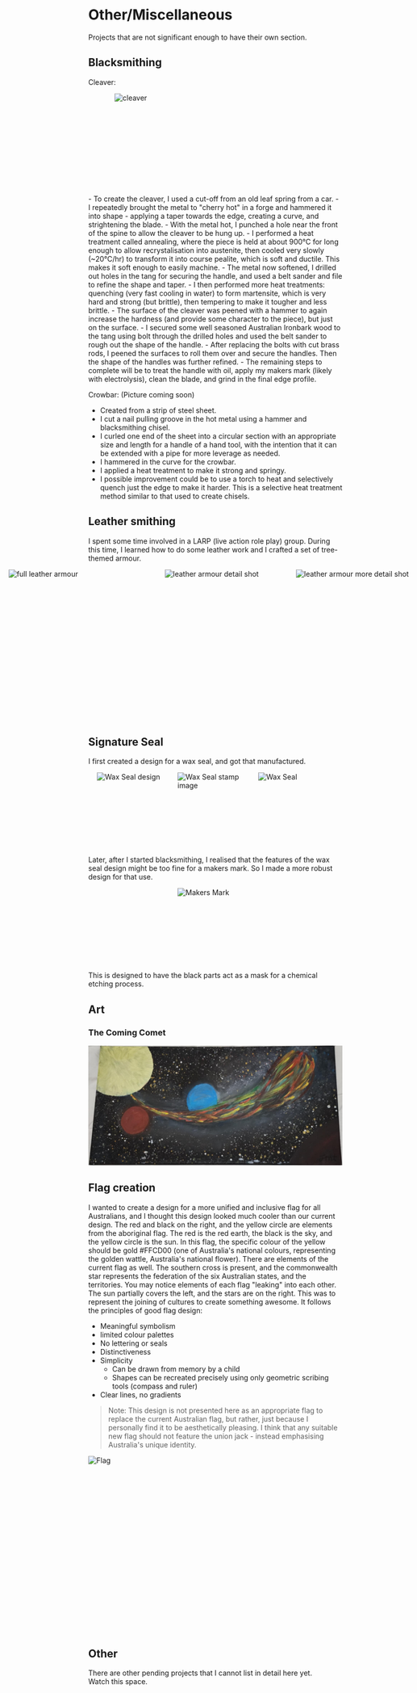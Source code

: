 # Other/Miscellaneous

Projects that are not significant enough to have their own section.

## Blacksmithing

Cleaver:
<div style="display: flex; gap: 10px; justify-content: center;">
	<img src="projects/other/_media/knife.jpg" alt="cleaver" width="400" height="200">
</div>
- To create the cleaver, I used a cut-off from an old leaf spring from a car. 
- I repeatedly brought the metal to "cherry hot" in a forge and hammered it into shape - applying a taper towards the edge, creating a curve, and strightening the blade.
- With the metal hot, I punched a hole near the front of the spine to allow the cleaver to be hung up.
- I performed a heat treatment called annealing, where the piece is held at about 900°C for long enough to allow recrystalisation into austenite, then cooled very slowly (~20°C/hr) to transform it into course pealite, which is soft and ductile. This makes it soft enough to easily machine.
- The metal now softened, I drilled out holes in the tang for securing the handle, and used a belt sander and file to refine the shape and taper. 
- I then performed more heat treatments: quenching (very fast cooling in water) to form martensite, which is very hard and strong (but brittle), then tempering to make it tougher and less brittle.
- The surface of the cleaver was peened with a hammer to again increase the hardness (and provide some character to the piece), but just on the surface.
- I secured some well seasoned Australian Ironbark wood to the tang using bolt through the drilled holes and used the belt sander to rough out the shape of the handle.
- After replacing the bolts with cut brass rods, I peened the surfaces to roll them over and secure the handles. Then the shape of the handles was further refined.
- The remaining steps to complete will be to treat the handle with oil, apply my makers mark (likely with electrolysis), clean the blade, and grind in the final edge profile.

Crowbar: (Picture coming soon)
- Created from a strip of steel sheet.
- I cut a nail pulling groove in the hot metal using a hammer and blacksmithing chisel.
- I curled one end of the sheet into a circular section with an appropriate size and length for a handle of a hand tool, with the intention that it can be extended with a pipe for more leverage as needed.
- I hammered in the curve for the crowbar.
- I applied a heat treatment to make it strong and springy.
- I possible improvement could be to use a torch to heat and selectively quench just the edge to make it harder. This is a selective heat treatment method similar to that used to create chisels.

## Leather smithing

I spent some time involved in a LARP (live action role play) group. During this time, I learned how to do some leather work and I crafted a set of tree-themed armour.

<div style="display: flex; gap: 10px; justify-content: center;">
	<img src="projects/other/_media/suit-removebg-preview.png" alt="full leather armour" width="300" height="300">
	<img src="projects/other/_media/suit_close.jpg" alt="leather armour detail shot" width="250" height="300">
	<img src="projects/other/_media/suit_closer.jpg" alt="leather armour more detail shot" width="250" height="300">
</div>

## Signature Seal
I first created a design for a wax seal, and got that manufactured.
<div style="display: flex; gap: 10px; justify-content: center;">
	<img src="projects/other/_media/wax_seal_design.png" alt="Wax Seal design" width="150" height="150">
	<img src="projects/other/_media/wax_seal_stamp.png" alt="Wax Seal stamp image" width="150" height="150">
	<img src="projects/other/_media/wax_seal.png" alt="Wax Seal" width="150" height="150">
</div>

Later, after I started blacksmithing, I realised that the features of the wax seal design might be too fine for a makers mark. So I made a more robust design for that use.

<div style="display: flex; gap: 10px; justify-content: center;">
	<img src="projects/other/_media/makers_mark.png" alt="Makers Mark" width="150" height="150">
</div>

This is designed to have the black parts act as a mask for a chemical etching process.

## Art

### The Coming Comet
![comingcomet](./_media/comingcomet.jpg)


## Flag creation
I wanted to create a design for a more unified and inclusive flag for all Australians, and I thought this design looked much cooler than our current design.
The red and black on the right, and the yellow circle are elements from the aboriginal flag. The red is the red earth, the black is the sky, and the yellow circle is the sun.
In this flag, the specific colour of the yellow should be gold #FFCD00 (one of Australia's national colours, representing the golden wattle, Australia's national flower).
There are elements of the current flag as well. The southern cross is present, and the commonwealth star represents the federation of the six Australian states, and the territories.
You may notice elements of each flag "leaking" into each other. The sun partially covers the left, and the stars are on the right. This was to represent the joining of cultures to create something awesome.
It follows the principles of good flag design:
- Meaningful symbolism
- limited colour palettes
- No lettering or seals
- Distinctiveness
- Simplicity 
	- Can be drawn from memory by a child
	- Shapes can be recreated precisely using only geometric scribing tools (compass and ruler)
- Clear lines, no gradients

> Note: This design is not presented here as an appropriate flag to replace the current Australian flag, but rather, just because I personally find it to be aesthetically pleasing. I think that any suitable new flag should not feature the union jack - instead emphasising Australia's unique identity. 
<div style="display: flex; gap: 10px; justify-content: center;">
	<img src="projects/other/_media/flag.png" alt="Flag" width="600" height="350">
</div>

## Other
There are other pending projects that I cannot list in detail here yet.  
Watch this space.